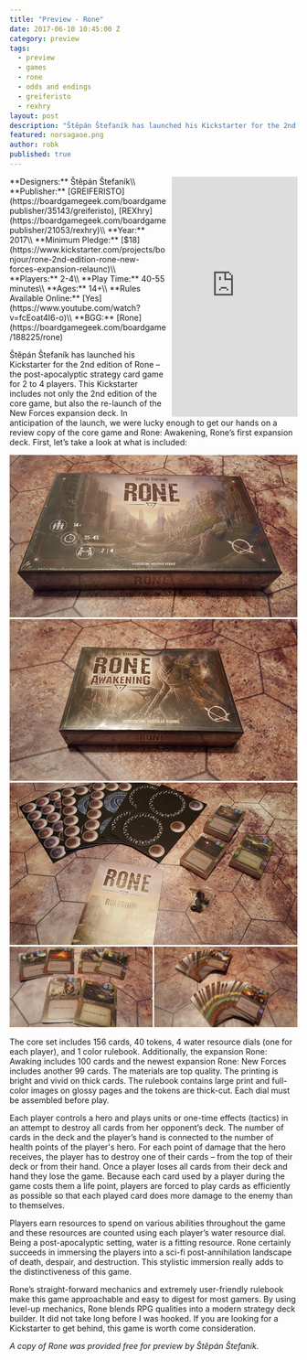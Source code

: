 ```yaml
---
title: "Preview - Rone"
date: 2017-06-10 10:45:00 Z
category: preview
tags:
  - preview
  - games
  - rone
  - odds and endings
  - greiferisto
  - rexhry
layout: post
description: "Štěpán Štefaník has launched his Kickstarter for the 2nd edition of Rone – the post-apocalyptic strategy card game for 2 to 4 players. "
featured: norsagaoe.png                                                                         
author: robk
published: true
---
```


<iframe style="float:right;margin-left:10px;" src="https://www.kickstarter.com/projects/bonjour/rone-2nd-edition-rone-new-forces-expansion-relaunc/widget/card.html?v=2" width="220" height="420" frameborder="0" scrolling="no"></iframe>
**Designers:** Štěpán Štefaník\\
**Publisher:** [GREIFERISTO](https://boardgamegeek.com/boardgamepublisher/35143/greiferisto), [REXhry](https://boardgamegeek.com/boardgamepublisher/21053/rexhry)\\
**Year:** 2017\\
**Minimum Pledge:** [$18](https://www.kickstarter.com/projects/bonjour/rone-2nd-edition-rone-new-forces-expansion-relaunc)\\
**Players:** 2-4\\
**Play Time:** 40-55 minutes\\
**Ages:** 14+\\
**Rules Available Online:** [Yes](https://www.youtube.com/watch?v=fcEoat4I6-o)\\
**BGG:** [Rone](https://boardgamegeek.com/boardgame/188225/rone)

Štěpán Štefaník has launched his Kickstarter for the 2nd edition of Rone – the post-apocalyptic strategy card game for 2 to 4 players. This Kickstarter includes not only the 2nd edition of the core game, but also the re-launch of the New Forces expansion deck. In anticipation of the launch, we were lucky enough to get our hands on a review copy of the core game and Rone: Awakening, Rone’s first expansion deck. First, let’s take a look at what is included:

![Rone](/images/rone/rone1.jpg)
![Rone](/images/rone/rone2.jpg)
![Rone](/images/rone/rone3.jpg)
![Rone](/images/rone/rone4.jpg)

The core set includes 156 cards, 40 tokens, 4 water resource dials (one for each player), and 1 color rulebook. Additionally, the expansion Rone: Awaking includes 100 cards and the newest expansion Rone: New Forces includes another 99 cards. The materials are top quality. The printing is bright and vivid on thick cards. The rulebook contains large print and full-color images on glossy pages and the tokens are thick-cut. Each dial must be assembled before play.

Each player controls a hero and plays units or one-time effects (tactics) in an attempt to destroy all cards from her opponent’s deck. The number of cards in the deck and the player’s hand is connected to the number of health points of the player's hero. For each point of damage that the hero receives, the player has to destroy one of their cards – from the top of their deck or from their hand. Once a player loses all cards from their deck and hand they lose the game. Because each card used by a player during the game costs them a life point, players are forced to play cards as efficiently as possible so that each played card does more damage to the enemy than to themselves.

Players earn resources to spend on various abilities throughout the game and these resources are counted using each player’s water resource dial. Being a post-apocalyptic setting, water is a fitting resource. Rone certainly succeeds in immersing the players into a sci-fi post-annihilation landscape of death, despair, and destruction. This stylistic immersion really adds to the distinctiveness of this game.

Rone’s straight-forward mechanics and extremely user-friendly rulebook make this game approachable and easy to digest for most gamers. By using level-up mechanics, Rone blends RPG qualities into a modern strategy deck builder. It did not take long before I was hooked. If you are looking for a Kickstarter to get behind, this game is worth come consideration.

*A copy of Rone was provided free for preview by Štěpán Štefaník.*
